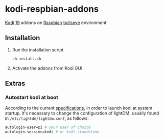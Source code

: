 # kodi-respbian-addons
[Kodi](https://kodi.wiki/view/HOW-TO:Install_Kodi_on_Raspberry_Pi) [19](https://kodi.tv/article/kodi-matrix-19-4-release/) addons on [Raspbian](https://www.raspberrypi.com/software/) [bullseye](https://www.raspberrypi.com/news/raspberry-pi-os-debian-bullseye/) environment

## Installation

1. Run the installation script.

   ```bash
   sh install.sh
   ```
2. Activate the addons from Kodi GUI.

## Extras

### Autostart kodi at boot
According to the current [specifications](https://salsa.debian.org/multimedia-team/kodi-media-center/kodi/-/commit/7a371bfd9daf9b918a5d944cf1a04f71c37b387d), in order to launch kodi at system startup, it's necessary to change the configuration of lightDM, usually found in `/etc/lightdm/lightdm.conf`, as follows:

```bash
autologin-user=pi # your user of choice
autologin-session=kodi # or kodi-standalone
```
